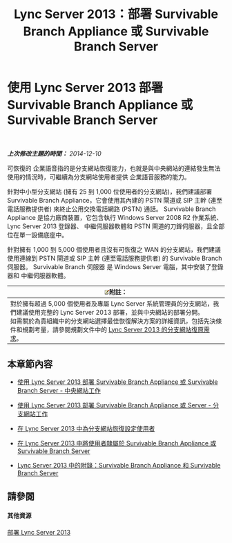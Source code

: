 ﻿---
title: Lync Server 2013：部署 Survivable Branch Appliance 或 Survivable Branch Server
TOCTitle: 部署 Survivable Branch Appliance 或 Survivable Branch Server
ms:assetid: cb780c14-dc5f-41ba-8092-f20ae905bd16
ms:mtpsurl: https://technet.microsoft.com/zh-tw/library/Gg398849(v=OCS.15)
ms:contentKeyID: 49292336
ms.date: 08/10/2015
mtps_version: v=OCS.15
ms.translationtype: HT
---

# 使用 Lync Server 2013 部署 Survivable Branch Appliance 或 Survivable Branch Server

 

_**上次修改主題的時間：** 2014-12-10_

可恢復的 企業語音指的是分支網站恢復能力，也就是與中央網站的連結發生無法使用的情況時，可繼續為分支網站使用者提供 企業語音服務的能力。

針對中小型分支網站 (擁有 25 到 1,000 位使用者的分支網站)，我們建議部署 Survivable Branch Appliance，它會使用其內建的 PSTN 閘道或 SIP 主幹 (連至電話服務提供者) 來終止公用交換電話網路 (PSTN) 通話。 Survivable Branch Appliance 是協力廠商裝置，它包含執行 Windows Server 2008 R2 作業系統、 Lync Server 2013 登錄器、 中繼伺服器軟體和 PSTN 閘道的刀鋒伺服器，且全部位在單一設備底座中。

針對擁有 1,000 到 5,000 個使用者且沒有可恢復之 WAN 的分支網站，我們建議使用連線到 PSTN 閘道或 SIP 主幹 (連至電話服務提供者) 的 Survivable Branch 伺服器。 Survivable Branch 伺服器 是 Windows Server 電腦，其中安裝了登錄器和 中繼伺服器軟體。

<table>
<thead>
<tr class="header">
<th><img src="images/Gg398811.note(OCS.15).gif" title="note" alt="note" />附註：</th>
</tr>
</thead>
<tbody>
<tr class="odd">
<td>對於擁有超過 5,000 個使用者及專屬 Lync Server 系統管理員的分支網站，我們建議使用完整的 Lync Server 2013 部署，並與中央網站的部署分開。<br />
如需關於為貴組織中的分支網站選擇最佳恢復解決方案的詳細資訊，包括先決條件和規劃考量，請參閱規劃文件中的 <a href="lync-server-2013-branch-site-resiliency-requirements.md">Lync Server 2013 的分支網站復原需求</a>。</td>
</tr>
</tbody>
</table>


## 本章節內容

  - [使用 Lync Server 2013 部署 Survivable Branch Appliance 或 Survivable Branch Server - 中央網站工作](lync-server-2013-deploying-a-survivable-branch-appliance-or-server-central-site-tasks.md)

  - [使用 Lync Server 2013 部署 Survivable Branch Appliance 或 Server - 分支網站工作](lync-server-2013-deploy-a-survivable-branch-appliance-or-server-branch-site-task.md)

  - [在 Lync Server 2013 中為分支網站恢復設定使用者](lync-server-2013-configuring-users-for-branch-site-resiliency.md)

  - [在 Lync Server 2013 中將使用者隸屬於 Survivable Branch Appliance 或 Survivable Branch Server](lync-server-2013-home-users-on-a-survivable-branch-appliance-or-server.md)

  - [Lync Server 2013 中的附錄：Survivable Branch Appliance 和 Survivable Branch Server](lync-server-2013-appendices-survivable-branch-appliances-and-servers.md)

## 請參閱

#### 其他資源

[部署 Lync Server 2013](lync-server-2013-deploying-lync-server.md)

